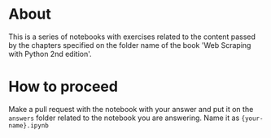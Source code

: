 # About
This is a series of notebooks with exercises related to the content passed by the chapters specified on the folder name of the book 'Web Scraping with Python 2nd edition'.

# How to proceed
Make a pull request with the notebook with your answer and put it on the `answers` folder related to the notebook you are answering.
Name it as `{your-name}.ipynb`